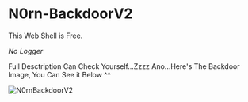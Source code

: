 # N0rn-BackdoorV2
This Web Shell is Free.

*No Logger*

Full Desctription Can Check Yourself...Zzzz
Ano...Here's The Backdoor Image, You Can See it Below ^^

![N0rnBackdoorV2](https://github.com/faizprtsc/N0rn-BackdoorV2/blob/main/MyShell.PNG)
